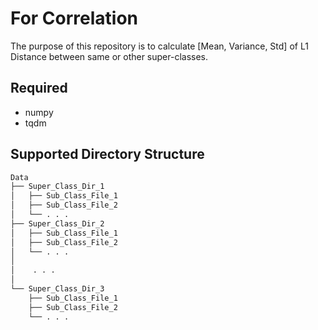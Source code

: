# For Correlation

The purpose of this repository is to calculate [Mean, Variance, Std] of L1 Distance between same or other super-classes.

## Required
- numpy
- tqdm

## Supported Directory Structure
```bash
Data
├── Super_Class_Dir_1
│   ├── Sub_Class_File_1
│   ├── Sub_Class_File_2
│   └── . . .
├── Super_Class_Dir_2
│   ├── Sub_Class_File_1
│   ├── Sub_Class_File_2
│   └── . . .
│
│    . . .
│
└── Super_Class_Dir_3
    ├── Sub_Class_File_1
    ├── Sub_Class_File_2
    └── . . .
```

